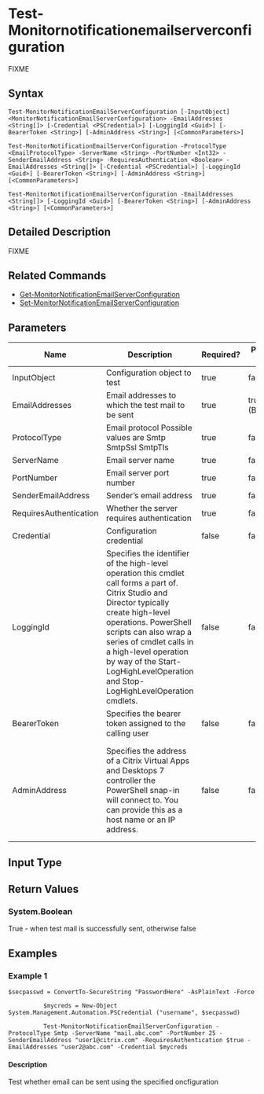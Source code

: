 ﻿
# Test-Monitornotificationemailserverconfiguration
FIXME
## Syntax
```
Test-MonitorNotificationEmailServerConfiguration [-InputObject] <MonitorNotificationEmailServerConfiguration> -EmailAddresses <String[]> [-Credential <PSCredential>] [-LoggingId <Guid>] [-BearerToken <String>] [-AdminAddress <String>] [<CommonParameters>]

Test-MonitorNotificationEmailServerConfiguration -ProtocolType <EmailProtocolType> -ServerName <String> -PortNumber <Int32> -SenderEmailAddress <String> -RequiresAuthentication <Boolean> -EmailAddresses <String[]> [-Credential <PSCredential>] [-LoggingId <Guid>] [-BearerToken <String>] [-AdminAddress <String>] [<CommonParameters>]

Test-MonitorNotificationEmailServerConfiguration -EmailAddresses <String[]> [-LoggingId <Guid>] [-BearerToken <String>] [-AdminAddress <String>] [<CommonParameters>]
```
## Detailed Description
FIXME


## Related Commands

* [Get-MonitorNotificationEmailServerConfiguration](./Get-MonitorNotificationEmailServerConfiguration/)
* [Set-MonitorNotificationEmailServerConfiguration](./Set-MonitorNotificationEmailServerConfiguration/)
## Parameters
| Name   | Description | Required? | Pipeline Input | Default Value |
| --- | --- | --- | --- | --- |
| InputObject | Configuration object to test | true | false |  |
| EmailAddresses | Email addresses to which the test mail to be sent | true | true (ByValue) |  |
| ProtocolType | Email protocol Possible values are Smtp SmtpSsl SmtpTls | true | false |  |
| ServerName | Email server name | true | false |  |
| PortNumber | Email server port number | true | false |  |
| SenderEmailAddress | Sender’s email address | true | false |  |
| RequiresAuthentication | Whether the server requires authentication | true | false |  |
| Credential | Configuration credential | false | false |  |
| LoggingId | Specifies the identifier of the high-level operation this cmdlet call forms a part of. Citrix Studio and Director typically create high-level operations. PowerShell scripts can also wrap a series of cmdlet calls in a high-level operation by way of the Start-LogHighLevelOperation and Stop-LogHighLevelOperation cmdlets. | false | false |  |
| BearerToken | Specifies the bearer token assigned to the calling user | false | false |  |
| AdminAddress | Specifies the address of a Citrix Virtual Apps and Desktops 7 controller the PowerShell snap-in will connect to. You can provide this as a host name or an IP address. | false | false | Localhost. Once a value is provided by any cmdlet, this value becomes the default. |

## Input Type

### 

## Return Values

### System.Boolean
True - when test mail is successfully sent, otherwise false
## Examples

### Example 1
```
$secpasswd = ConvertTo-SecureString "PasswordHere" -AsPlainText -Force

          $mycreds = New-Object System.Management.Automation.PSCredential ("username", $secpasswd)

          Test-MonitorNotificationEmailServerConfiguration -ProtocolType Smtp -ServerName "mail.abc.com" -PortNumber 25 -SenderEmailAddress "user1@citrix.com" -RequiresAuthentication $true -EmailAddresses "user2@abc.com" -Credential $mycreds
```
#### Description
Test whether email can be sent using the specified oncfiguration
